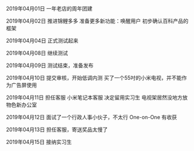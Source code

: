 2019年04月01日
一年老店的周年团建

2019年04月02日
推进锦鲤多多
准备更多新功能：唤醒用户
初步确认百科产品的框架

2019年04月04日
正式测试起来

2019年04月08日
继续测试

2019年04月09日
测试结束，准备发布

2019年04月10日
提交审核，开始低调内测
买了一个55吋的小米电视，并不能作为广告屏使用

2019年04月11日
担任客服
小米笔记本客服
决定留用实习生
电视架居然没地方放
物色新办公室

2019年04月12日
面试了一个行政人事小伙子，不太行
One-on-One 有收获

2019年04月13日
担任客服，寄送奖品太慢了

2019年04月15日
接纳实习生